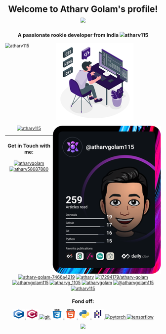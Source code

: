 <h1 align="center" > 
    Welcome to Atharv Golam's profile!
   <!-- <img src="https://media.giphy.com/media/hvRJCLFzcasrR4ia7z/giphy.gif" width="45"> -->
    <a href="https://git.io/typing-svg">
        <img
            src="https://readme-typing-svg.herokuapp.com?font=JetBrains+Mono&size=22&duration=5000&color=A100FF&center=true&vCenter=true&width=500&height=60&lines=Always+Learning+new+things;Developing+Real+World+Solutions!!" /></a>       
</h1>

<h3 align="center">A passionate rookie developer from India   <img src="https://komarev.com/ghpvc/?username=atharv115&label=Visitors&style=flat" alt="atharv115" /></h3>

</p>
<p>
    <a href="https://github.com/anuraghazra/github-readme-stats"><img align="left" height="220em"
            src="https://github-readme-stats.vercel.app/api?username=atharv115&show_icons=true&include_all_commits=true&hide_border=true&theme=jolly&border_radius=30&line_height=28&icon_color=68f8f1&count_private=true"
            alt="atharv115" /></a>

<p align="center">
<img 
        src="https://github.com/Atharv115/Atharv115/blob/Assets/illustration.svg" width="250"/>
<!-- <img align="right"
        src="https://github.com/Atharv115/Atharv115/blob/Assets/Pull%20request-amico.svg" width="400"/> -->
</p>
<a href="https://app.daily.dev/atharvgolam115"><img align="right"
        src="https://github.com/Atharv115/Atharv115/blob/main/devcard.svg" width="350"
        alt="Atharv Golam's Dev Card" /></a>
<p align="center"> 
            <!--<a href="https://github.com/ryo-ma/github-profile-trophy"><img
            src="https://github-profile-trophy.vercel.app/?username=atharv115&hide_border=true&no-bg=true&theme=onedark&margin-w=35&margin-h=10&column=3&no-frame=true"
            alt="atharv115" /></a> -->
             <a href="https://github.com/ryo-ma/github-profile-trophy"><img
            src="https://github-profile-trophy.vercel.app/?username=atharv115&hide_border=true&theme=algolia&margin-w=30&margin-h=10&column=3&no-frame=true"
            alt="atharv115" /></a>
</p>
</p>

***
<h3 align="center">Get in Touch with me:</h3>
<p align="center">
    <a href="https://www.behance.net/atharvgolam" target="blank"><img align="center"
            src="https://raw.githubusercontent.com/rahuldkjain/github-profile-readme-generator/master/src/images/icons/Social/behance.svg"
            alt="atharvgolam" height="30" width="40" /></a>
    <a href="https://twitter.com/atharvgolam115" target="blank"><img align="center"
            src="https://raw.githubusercontent.com/rahuldkjain/github-profile-readme-generator/master/src/images/icons/Social/twitter.svg"
            alt="atharv58687880" height="30" width="40" /></a>
    <a href="https://linkedin.com/in/atharv-golam-7466a4219" target="blank"><img align="center"
            src="https://raw.githubusercontent.com/rahuldkjain/github-profile-readme-generator/master/src/images/icons/Social/linked-in-alt.svg"
            alt="atharv-golam-7466a4219" height="30" width="40" /></a>
    <a href="https://dev.to/atharv" target="blank"><img align="center"
            src="https://www.vectorlogo.zone/logos/devto/devto-icon.svg" alt="atharv" height="40" width="40" /></a>
    <a href="https://stackoverflow.com/users/17294179/atharv-golam" target="blank"><img align="center"
            src="https://raw.githubusercontent.com/rahuldkjain/github-profile-readme-generator/master/src/images/icons/Social/stack-overflow.svg"
            alt="17294179/atharv-golam" height="30" width="40" /></a>
    <a href="https://www.hackerrank.com/atharvgolam115" target="blank"><img align="center"
            src="https://raw.githubusercontent.com/rahuldkjain/github-profile-readme-generator/master/src/images/icons/Social/hackerrank.svg"
            alt="atharvgolam115" height="30" width="40" /></a>
    <a href="https://www.codechef.com/users/atharvg_1105" target="blank"><img align="center"
            src="https://cdn.jsdelivr.net/npm/simple-icons@3.1.0/icons/codechef.svg" alt="atharvg_1105" height="30"
            width="40" /></a>
    <a href="https://codeforces.com/profile/atharvgolam" target="blank"><img align="center"
            src="https://raw.githubusercontent.com/rahuldkjain/github-profile-readme-generator/master/src/images/icons/Social/codeforces.svg"
            alt="atharvgolam" height="30" width="40" /></a>
    <a href="https://www.hackerearth.com/@atharvgolam115" target="blank"><img align="center"
            src="https://raw.githubusercontent.com/rahuldkjain/github-profile-readme-generator/master/src/images/icons/Social/hackerearth.svg"
            alt="@atharvgolam115" height="30" width="40" /></a>
    <a href="https://www.leetcode.com/atharv115" target="blank"><img align="center"
            src="https://raw.githubusercontent.com/rahuldkjain/github-profile-readme-generator/master/src/images/icons/Social/leet-code.svg"
            alt="atharv115" height="30" width="40" /></a>
</p>
<h3 align="center">Fond off:</h3>
<p align="center">
    <a href="https://www.cprogramming.com/" target="_blank" rel="noreferrer">
        <img src="https://raw.githubusercontent.com/devicons/devicon/master/icons/c/c-original.svg" alt="c" width="40"
            height="30" />
    </a>
    <a href="https://www.w3schools.com/cpp/" target="_blank" rel="noreferrer">
        <img src="https://raw.githubusercontent.com/devicons/devicon/master/icons/cplusplus/cplusplus-original.svg"
            alt="cplusplus" width="40" height="30" />
    </a>
    <a href="https://git-scm.com/" target="_blank" rel="noreferrer">
        <img src="https://www.vectorlogo.zone/logos/git-scm/git-scm-icon.svg" alt="git" width="40" height="30" />
    </a>
    <a href="https://www.w3schools.com/css/" target="_blank" rel="noreferrer">
        <img src="https://raw.githubusercontent.com/devicons/devicon/master/icons/css3/css3-original-wordmark.svg"
            alt="css3" width="40" height="30" />
    </a>
    <a href="https://www.w3.org/html/" target="_blank" rel="noreferrer">
        <img src="https://raw.githubusercontent.com/devicons/devicon/master/icons/html5/html5-original-wordmark.svg"
            alt="html5" width="40" height="30" />
    </a>
    <a href="https://www.python.org" target="_blank" rel="noreferrer">
        <img src="https://raw.githubusercontent.com/devicons/devicon/master/icons/python/python-original.svg"
            alt="python" width="40" height="30" />
    </a>
    <a href="https://pandas.pydata.org/" target="_blank" rel="noreferrer">
        <img src="https://raw.githubusercontent.com/devicons/devicon/2ae2a900d2f041da66e950e4d48052658d850630/icons/pandas/pandas-original.svg"
            alt="pandas" width="40" height="30" />
    </a>
    <a href="https://pytorch.org/" target="_blank" rel="noreferrer">
        <img src="https://www.vectorlogo.zone/logos/pytorch/pytorch-icon.svg" alt="pytorch" width="30" height="30" />
    </a>
    <a href="https://www.tensorflow.org" target="_blank" rel="noreferrer">
        <img src="https://www.vectorlogo.zone/logos/tensorflow/tensorflow-icon.svg" alt="tensorflow" width="30"
            height="30" />
    </a>

<!-- [![Readme Quotes](https://quotes-github-readme.vercel.app/api?type=vertical&theme=catppuccin)](https://github.com/piyushsuthar/github-readme-quotes) -->
<p align="center">
    <img
        src="https://capsule-render.vercel.app/api?type=waving&color=gradient&height=130&section=footer&animation=twinkling" />
</p>
